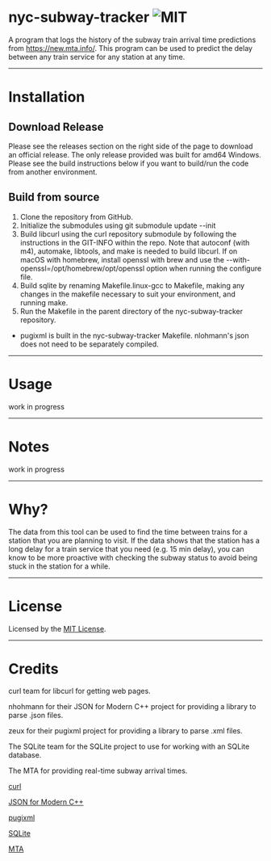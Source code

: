 # nyc-subway-tracker ![MIT](https://img.shields.io/badge/license-MIT-blue.svg)
A program that logs the history of the subway train arrival time predictions from https://new.mta.info/.
This program can be used to predict the delay between any train service for any station at any time.

---

# Installation
## Download Release
Please see the releases section on the right side of the page to download an official release. The only release provided was built for amd64 Windows. Please see the build instructions below if you want to build/run the code from another environment.

## Build from source
1. Clone the repository from GitHub.
2. Initialize the submodules using git submodule update --init
3. Build libcurl using the curl repository submodule by following the instructions in the GIT-INFO within the repo. Note that autoconf (with m4), automake, libtools, and make is needed to build libcurl. If on macOS with homebrew, install openssl with brew and use the --with-openssl=/opt/homebrew/opt/openssl option when running the configure file.
4. Build sqlite by renaming Makefile.linux-gcc to Makefile, making any changes in the makefile necessary to suit your environment, and running make.
5. Run the Makefile in the parent directory of the nyc-subway-tracker repository.

- pugixml is built in the nyc-subway-tracker Makefile. nlohmann's json does not need to be separately compiled.

---

# Usage
work in progress

---

# Notes 
work in progress

---

# Why?
The data from this tool can be used to find the time between trains for a station that you are planning to visit.
If the data shows that the station has a long delay for a train service that you need (e.g. 15 min delay), you can
know to be more proactive with checking the subway status to avoid being stuck in the station for a while.

---

# License
Licensed by the [MIT License](https://github.com/molofgarb/nyc-subway-tracker/blob/main/LICENSE).

---

# Credits
curl team for libcurl for getting web pages.

nhohmann for their JSON for Modern C++ project for providing a library to parse .json files.

zeux for their pugixml project for providing a library to parse .xml files.

The SQLite team for the SQLite project to use for working with an SQLite database.

The MTA for providing real-time subway arrival times.

[curl](https://github.com/curl/curl)

[JSON for Modern C++](https://github.com/nlohmann/json)

[pugixml](https://github.com/zeux/pugixml)

[SQLite](https://www.sqlite.org/index.html)

[MTA](https://new.mta.info/)
